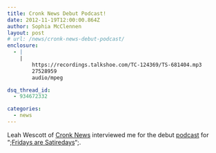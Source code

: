 ```yaml
---
title: Cronk News Debut Podcast!
date: 2012-11-19T12:00:00.864Z
author: Sophia McClennen
layout: post
# url: /news/cronk-news-debut-podcast/
enclosure:
  - |
    |
        https://recordings.talkshoe.com/TC-124369/TS-681404.mp3
        27528959
        audio/mpeg

dsq_thread_id:
  - 934672332

categories: 
  - news
---
```

Leah Wescott of [Cronk News][1] interviewed me for the debut [podcast][2] for “;[Fridays are Satiredays][3]“;.

 [1]: https://www.cronknews.com/
 [2]: https://recordings.talkshoe.com/TC-124369/TS-681404.mp3
 [3]: https://www.cronknews.com/2012/11/16/podcast-debut-friday-is-satireday-today-at-100/